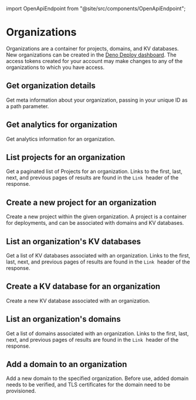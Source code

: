 import OpenApiEndpoint from "@site/src/components/OpenApiEndpoint";

# Organizations

Organizations are a container for projects, domains, and KV databases. New
organizations can be created in the
[Deno Deploy dashboard](https://dash.deno.com). The access tokens created for
your account may make changes to any of the organizations to which you have
access.

## Get organization details

<OpenApiEndpoint path="/organizations/{organizationId}" method="get">
  Get meta information about your organization, passing in your
  unique ID as a path parameter.
</OpenApiEndpoint>

## Get analytics for organization

<OpenApiEndpoint path="/organizations/{organizationId}/analytics" method="get">
  Get analytics information for an organization.
</OpenApiEndpoint>

## List projects for an organization

<OpenApiEndpoint path="/organizations/{organizationId}/projects" method="get">
  Get a paginated list of Projects for an organization. Links to the first,
  last, next, and previous pages of results are found in the <code>Link</code>
  &nbsp;header of the response.
</OpenApiEndpoint>

## Create a new project for an organization

<OpenApiEndpoint path="/organizations/{organizationId}/projects" method="post">
  Create a new project within the given organization. A project is a container
  for deployments, and can be associated with domains and KV databases.
</OpenApiEndpoint>

## List an organization's KV databases

<OpenApiEndpoint path="/organizations/{organizationId}/databases" method="get">
  Get a list of KV databases associated with an organization. Links to the first,
  last, next, and previous pages of results are found in the <code>Link</code>
  &nbsp;header of the response.
</OpenApiEndpoint>

## Create a KV database for an organization

<OpenApiEndpoint path="/organizations/{organizationId}/databases" method="post">
  Create a new KV database associated with an organization.
</OpenApiEndpoint>

## List an organization's domains

<OpenApiEndpoint path="/organizations/{organizationId}/domains" method="get">
  Get a list of domains associated with an organization. Links to the first,
  last, next, and previous pages of results are found in the <code>Link</code>
  &nbsp;header of the response.
</OpenApiEndpoint>

## Add a domain to an organization

<OpenApiEndpoint path="/organizations/{organizationId}/domains" method="post">
  Add a new domain to the specified organization. Before use, added domain
  needs to be verified, and TLS certificates for the domain need to be
  provisioned.
</OpenApiEndpoint>
